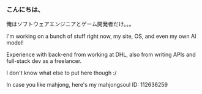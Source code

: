 ### こんにちは、
俺はソフトウェアエンジニアとゲーム開発者だけ。。。

I'm working on a bunch of stuff right now, my site, OS, and even my own AI model!

Experience with back-end from working at DHL, also from writing APIs and
full-stack dev as a freelancer.

I don't know what else to put here though :/

In case you like mahjong, here's my mahjongsoul ID:
112636259

<!--👽-->
